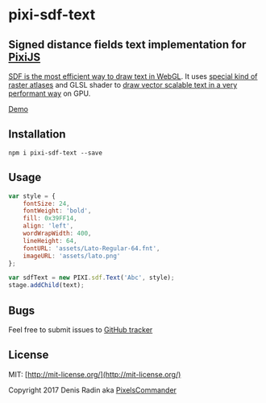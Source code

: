 pixi-sdf-text
=============

Signed distance fields text implementation for [PixiJS](http://pixijs.com)
-----------------------------------------------------

<a href="https://www.mapbox.com/blog/text-signed-distance-fields/">SDF is the most efficient way to draw text in WebGL</a>.
        It uses <a href="http://pixelscommander.com/polygon/pixi-sdf-text/demo/assets/OpenSans-Regular.png">special kind of raster atlases</a> and GLSL shader to <a href="http://wdobbie.com/pdf/">draw vector scalable text in a very performant way</a> on GPU.</p>

[Demo](http://pixelscommander.com/polygon/pixi-sdf-text/demo/)

Installation
------------

`npm i pixi-sdf-text --save`

Usage
-----

```javascript
var style = {
    fontSize: 24,
    fontWeight: 'bold',
    fill: 0x39FF14,
    align: 'left',
    wordWrapWidth: 400,
    lineHeight: 64,
    fontURL: 'assets/Lato-Regular-64.fnt',
    imageURL: 'assets/lato.png'
};

var sdfText = new PIXI.sdf.Text('Abc', style);
stage.addChild(text);
```

Bugs
----
Feel free to submit issues to [GitHub tracker](https://github.com/PixelsCommander/pixi-sdf-text/issues)

License
-------
MIT: [http://mit-license.org/](http://mit-license.org/)

Copyright 2017 Denis Radin aka [PixelsCommander](http://pixelscommander.com)
